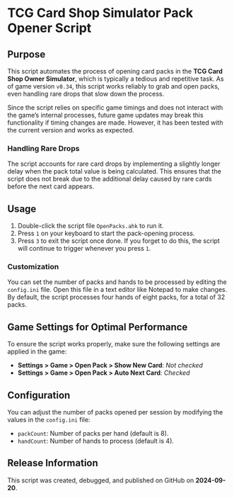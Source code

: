 # TCG Card Shop Simulator Pack Opener Script

## Purpose
This script automates the process of opening card packs in the **TCG Card Shop Owner Simulator**, which is typically a tedious and repetitive task. As of game version `v0.34`, this script works reliably to grab and open packs, even handling rare drops that slow down the process.

Since the script relies on specific game timings and does not interact with the game’s internal processes, future game updates may break this functionality if timing changes are made. However, it has been tested with the current version and works as expected.

### Handling Rare Drops
The script accounts for rare card drops by implementing a slightly longer delay when the pack total value is being calculated. This ensures that the script does not break due to the additional delay caused by rare cards before the next card appears.

## Usage
1. Double-click the script file `OpenPacks.ahk` to run it.
2. Press `1` on your keyboard to start the pack-opening process.
3. Press `3` to exit the script once done. If you forget to do this, the script will continue to trigger whenever you press `1`.

### Customization
You can set the number of packs and hands to be processed by editing the `config.ini` file. Open this file in a text editor like Notepad to make changes. By default, the script processes four hands of eight packs, for a total of 32 packs.

## Game Settings for Optimal Performance
To ensure the script works properly, make sure the following settings are applied in the game:

- **Settings > Game > Open Pack > Show New Card**: *Not checked*
- **Settings > Game > Open Pack > Auto Next Card**: *Checked*

## Configuration
You can adjust the number of packs opened per session by modifying the values in the `config.ini` file:
- `packCount`: Number of packs per hand (default is 8).
- `handCount`: Number of hands to process (default is 4).

## Release Information
This script was created, debugged, and published on GitHub on **2024-09-20**.

